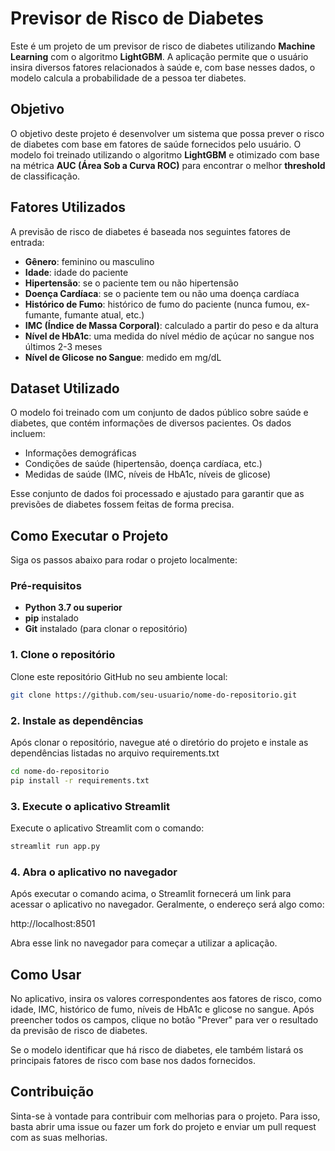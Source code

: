 # Previsor de Risco de Diabetes

Este é um projeto de um previsor de risco de diabetes utilizando **Machine Learning** com o algoritmo **LightGBM**. A aplicação permite que o usuário insira diversos fatores relacionados à saúde e, com base nesses dados, o modelo calcula a probabilidade de a pessoa ter diabetes.

## Objetivo

O objetivo deste projeto é desenvolver um sistema que possa prever o risco de diabetes com base em fatores de saúde fornecidos pelo usuário. O modelo foi treinado utilizando o algoritmo **LightGBM** e otimizado com base na métrica **AUC (Área Sob a Curva ROC)** para encontrar o melhor **threshold** de classificação.

## Fatores Utilizados

A previsão de risco de diabetes é baseada nos seguintes fatores de entrada:

- **Gênero**: feminino ou masculino
- **Idade**: idade do paciente
- **Hipertensão**: se o paciente tem ou não hipertensão
- **Doença Cardíaca**: se o paciente tem ou não uma doença cardíaca
- **Histórico de Fumo**: histórico de fumo do paciente (nunca fumou, ex-fumante, fumante atual, etc.)
- **IMC (Índice de Massa Corporal)**: calculado a partir do peso e da altura
- **Nível de HbA1c**: uma medida do nível médio de açúcar no sangue nos últimos 2-3 meses
- **Nível de Glicose no Sangue**: medido em mg/dL

## Dataset Utilizado

O modelo foi treinado com um conjunto de dados público sobre saúde e diabetes, que contém informações de diversos pacientes. Os dados incluem:
- Informações demográficas
- Condições de saúde (hipertensão, doença cardíaca, etc.)
- Medidas de saúde (IMC, níveis de HbA1c, níveis de glicose)

Esse conjunto de dados foi processado e ajustado para garantir que as previsões de diabetes fossem feitas de forma precisa.

## Como Executar o Projeto

Siga os passos abaixo para rodar o projeto localmente:

### Pré-requisitos

- **Python 3.7 ou superior**
- **pip** instalado
- **Git** instalado (para clonar o repositório)

### 1. Clone o repositório

Clone este repositório GitHub no seu ambiente local:

```bash
git clone https://github.com/seu-usuario/nome-do-repositorio.git
```

### 2. Instale as dependências

Após clonar o repositório, navegue até o diretório do projeto e instale as dependências listadas no arquivo requirements.txt

```bash
cd nome-do-repositorio
pip install -r requirements.txt
```

### 3. Execute o aplicativo Streamlit
Execute o aplicativo Streamlit com o comando:

```bash
streamlit run app.py
```

### 4. Abra o aplicativo no navegador

Após executar o comando acima, o Streamlit fornecerá um link para acessar o aplicativo no navegador. Geralmente, o endereço será algo como:

http://localhost:8501

Abra esse link no navegador para começar a utilizar a aplicação.

## Como Usar

No aplicativo, insira os valores correspondentes aos fatores de risco, como idade, IMC, histórico de fumo, níveis de HbA1c e glicose no sangue. Após preencher todos os campos, clique no botão "Prever" para ver o resultado da previsão de risco de diabetes.

Se o modelo identificar que há risco de diabetes, ele também listará os principais fatores de risco com base nos dados fornecidos.

## Contribuição

Sinta-se à vontade para contribuir com melhorias para o projeto. Para isso, basta abrir uma issue ou fazer um fork do projeto e enviar um pull request com as suas melhorias.